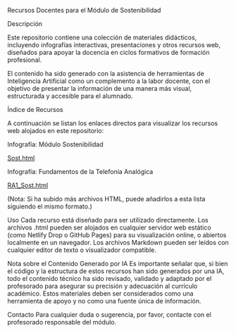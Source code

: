 Recursos Docentes para el Módulo de Sostenibilidad

Descripción

Este repositorio contiene una colección de materiales didácticos, incluyendo infografías interactivas, presentaciones y otros recursos web, diseñados para apoyar la docencia en ciclos formativos de formación profesional.

El contenido ha sido generado con la asistencia de herramientas de Inteligencia Artificial como un complemento a la labor docente, con el objetivo de presentar la información de una manera más visual, estructurada y accesible para el alumnado.

Índice de Recursos

A continuación se listan los enlaces directos para visualizar los recursos web alojados en este repositorio:

Infografía: Módulo Sostenibilidad 

[Sost.html](https://github.com/user-attachments/files/22382546/Sost.html)

Infografía: Fundamentos de la Telefonía Analógica

[RA1_Sost.html](https://github.com/user-attachments/files/22382573/RA1_Sost.html)

(Nota: Si ha subido más archivos HTML, puede añadirlos a esta lista siguiendo el mismo formato.)

Uso
Cada recurso está diseñado para ser utilizado directamente. Los archivos .html pueden ser alojados en cualquier servidor web estático (como Netlify Drop o GitHub Pages) para su visualización online, o abiertos localmente en un navegador. Los archivos Markdown pueden ser leídos con cualquier editor de texto o visualizador compatible.

Nota sobre el Contenido Generado por IA
Es importante señalar que, si bien el código y la estructura de estos recursos han sido generados por una IA, todo el contenido técnico ha sido revisado, validado y adaptado por el profesorado para asegurar su precisión y adecuación al currículo académico. Estos materiales deben ser considerados como una herramienta de apoyo y no como una fuente única de información.

Contacto
Para cualquier duda o sugerencia, por favor, contacte con el profesorado responsable del módulo.
